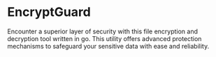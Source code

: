 # EncryptGuard
Encounter a superior layer of security with this file encryption and decryption tool written in go. This utility offers advanced protection mechanisms to safeguard your sensitive data with ease and reliability.

